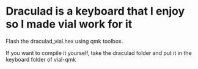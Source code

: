 # Draculad is a keyboard that I enjoy so I made vial work for it

Flash the draculad_vial.hex using qmk toolbox.

If you want to compile it yourself, take the draculad folder and put it in the keyboard folder of vial-qmk